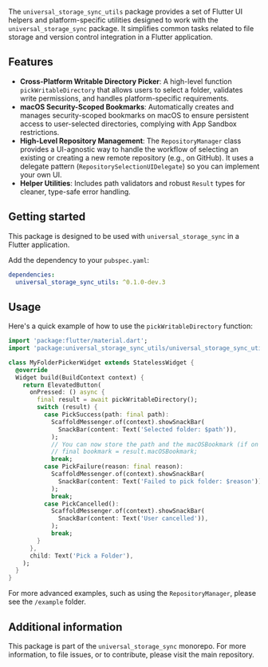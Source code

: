 <!--
This README describes the package. If you publish this package to pub.dev,
this README's contents appear on the landing page for your package.

For information about how to write a good package README, see the guide for
[writing package pages](https://dart.dev/tools/pub/writing-package-pages).

For general information about developing packages, see the Dart guide for
[creating packages](https://dart.dev/guides/libraries/create-packages)
and the Flutter guide for
[developing packages and plugins](https://flutter.dev/to/develop-packages).
-->

The `universal_storage_sync_utils` package provides a set of Flutter UI helpers and platform-specific utilities designed to work with the `universal_storage_sync` package. It simplifies common tasks related to file storage and version control integration in a Flutter application.

## Features

- **Cross-Platform Writable Directory Picker**: A high-level function `pickWritableDirectory` that allows users to select a folder, validates write permissions, and handles platform-specific requirements.
- **macOS Security-Scoped Bookmarks**: Automatically creates and manages security-scoped bookmarks on macOS to ensure persistent access to user-selected directories, complying with App Sandbox restrictions.
- **High-Level Repository Management**: The `RepositoryManager` class provides a UI-agnostic way to handle the workflow of selecting an existing or creating a new remote repository (e.g., on GitHub). It uses a delegate pattern (`RepositorySelectionUIDelegate`) so you can implement your own UI.
- **Helper Utilities**: Includes path validators and robust `Result` types for cleaner, type-safe error handling.

## Getting started

This package is designed to be used with `universal_storage_sync` in a Flutter application.

Add the dependency to your `pubspec.yaml`:

```yaml
dependencies:
  universal_storage_sync_utils: ^0.1.0-dev.3
```

## Usage

Here's a quick example of how to use the `pickWritableDirectory` function:

```dart
import 'package:flutter/material.dart';
import 'package:universal_storage_sync_utils/universal_storage_sync_utils.dart';

class MyFolderPickerWidget extends StatelessWidget {
  @override
  Widget build(BuildContext context) {
    return ElevatedButton(
      onPressed: () async {
        final result = await pickWritableDirectory();
        switch (result) {
          case PickSuccess(path: final path):
            ScaffoldMessenger.of(context).showSnackBar(
              SnackBar(content: Text('Selected folder: $path')),
            );
            // You can now store the path and the macOSBookmark (if on macOS)
            // final bookmark = result.macOSBookmark;
            break;
          case PickFailure(reason: final reason):
            ScaffoldMessenger.of(context).showSnackBar(
              SnackBar(content: Text('Failed to pick folder: $reason')),
            );
            break;
          case PickCancelled():
            ScaffoldMessenger.of(context).showSnackBar(
              SnackBar(content: Text('User cancelled')),
            );
            break;
        }
      },
      child: Text('Pick a Folder'),
    );
  }
}
```

For more advanced examples, such as using the `RepositoryManager`, please see the `/example` folder.

## Additional information

This package is part of the `universal_storage_sync` monorepo. For more information, to file issues, or to contribute, please visit the main repository.
